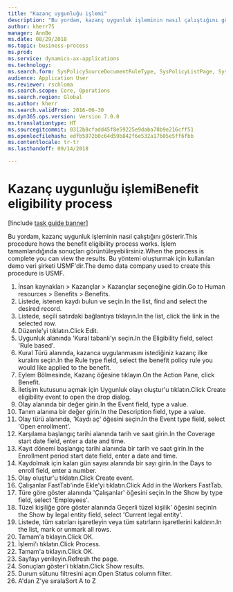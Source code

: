 ```yaml
--- 
title: "Kazanç uygunluğu işlemi"
description: "Bu yordam, kazanç uygunluk işleminin nasıl çalıştığını gösterir."
author: kherr75
manager: AnnBe
ms.date: 08/29/2018
ms.topic: business-process
ms.prod: 
ms.service: dynamics-ax-applications
ms.technology: 
ms.search.form: SysPolicySourceDocumentRuleType, SysPolicyListPage, SysPolicy, HcmBenefitEligibilityPolicy, HcmBenefit
audience: Application User
ms.reviewer: rschloma
ms.search.scope: Core, Operations
ms.search.region: Global
ms.author: kherr
ms.search.validFrom: 2016-06-30
ms.dyn365.ops.version: Version 7.0.0
ms.translationtype: HT
ms.sourcegitcommit: 0312b8cfadd45f8e59225e9daba78b9e216cff51
ms.openlocfilehash: edfb5872b0c64d59b842f6e532a17605e5ff6fbb
ms.contentlocale: tr-tr
ms.lasthandoff: 09/14/2018

---
```

# <a name="benefit-eligibility-process"></a><span data-ttu-id="bb876-103">Kazanç uygunluğu işlemi</span><span class="sxs-lookup"><span data-stu-id="bb876-103">Benefit eligibility process</span></span>

[!include [task guide banner](../../includes/task-guide-banner.md)]

<span data-ttu-id="bb876-104">Bu yordam, kazanç uygunluk işleminin nasıl çalıştığını gösterir.</span><span class="sxs-lookup"><span data-stu-id="bb876-104">This procedure hows the benefit eligibility process works.</span></span> <span data-ttu-id="bb876-105">İşlem tamamlandığında sonuçları görüntüleyebilirsiniz.</span><span class="sxs-lookup"><span data-stu-id="bb876-105">When the process is complete you can view the results.</span></span> <span data-ttu-id="bb876-106">Bu yöntemi oluşturmak için kullanılan demo veri şirketi USMF'dir.</span><span class="sxs-lookup"><span data-stu-id="bb876-106">The demo data company used to create this procedure is USMF.</span></span>

1. <span data-ttu-id="bb876-107">İnsan kaynakları > Kazançlar > Kazançlar seçeneğine gidin.</span><span class="sxs-lookup"><span data-stu-id="bb876-107">Go to Human resources > Benefits > Benefits.</span></span>
2. <span data-ttu-id="bb876-108">Listede, istenen kaydı bulun ve seçin.</span><span class="sxs-lookup"><span data-stu-id="bb876-108">In the list, find and select the desired record.</span></span>
3. <span data-ttu-id="bb876-109">Listede, seçili satırdaki bağlantıya tıklayın.</span><span class="sxs-lookup"><span data-stu-id="bb876-109">In the list, click the link in the selected row.</span></span>
4. <span data-ttu-id="bb876-110">Düzenle'yi tıklatın.</span><span class="sxs-lookup"><span data-stu-id="bb876-110">Click Edit.</span></span>
5. <span data-ttu-id="bb876-111">Uygunluk alanında 'Kural tabanlı'yı seçin.</span><span class="sxs-lookup"><span data-stu-id="bb876-111">In the Eligibility field, select 'Rule based'.</span></span>
6. <span data-ttu-id="bb876-112">Kural Türü alanında, kazanca uygulanmasını istediğiniz kazanç ilke kuralını seçin.</span><span class="sxs-lookup"><span data-stu-id="bb876-112">In the Rule type field, select the benefit policy rule you would like applied to the benefit.</span></span>
7. <span data-ttu-id="bb876-113">Eylem Bölmesinde, Kazanç öğesine tıklayın.</span><span class="sxs-lookup"><span data-stu-id="bb876-113">On the Action Pane, click Benefit.</span></span>
8. <span data-ttu-id="bb876-114">İletişim kutusunu açmak için Uygunluk olayı oluştur'u tıklatın.</span><span class="sxs-lookup"><span data-stu-id="bb876-114">Click Create eligibility event to open the drop dialog.</span></span>
9. <span data-ttu-id="bb876-115">Olay alanında bir değer girin.</span><span class="sxs-lookup"><span data-stu-id="bb876-115">In the Event field, type a value.</span></span>
10. <span data-ttu-id="bb876-116">Tanım alanına bir değer girin.</span><span class="sxs-lookup"><span data-stu-id="bb876-116">In the Description field, type a value.</span></span>
11. <span data-ttu-id="bb876-117">Olay türü alanında, 'Kaydı aç' öğesini seçin.</span><span class="sxs-lookup"><span data-stu-id="bb876-117">In the Event type field, select 'Open enrollment'.</span></span>
12. <span data-ttu-id="bb876-118">Karşılama başlangıç tarihi alanında tarih ve saat girin.</span><span class="sxs-lookup"><span data-stu-id="bb876-118">In the Coverage start date field, enter a date and time.</span></span>
13. <span data-ttu-id="bb876-119">Kayıt dönemi başlangıç tarihi alanında bir tarih ve saat girin.</span><span class="sxs-lookup"><span data-stu-id="bb876-119">In the Enrollment period start date field, enter a date and time.</span></span>
14. <span data-ttu-id="bb876-120">Kaydolmak için kalan gün sayısı alanında bir sayı girin.</span><span class="sxs-lookup"><span data-stu-id="bb876-120">In the Days to enroll field, enter a number.</span></span>
15. <span data-ttu-id="bb876-121">Olay oluştur'u tıklatın.</span><span class="sxs-lookup"><span data-stu-id="bb876-121">Click Create event.</span></span>
16. <span data-ttu-id="bb876-122">Çalışanlar FastTab'inde Ekle'yi tıklatın.</span><span class="sxs-lookup"><span data-stu-id="bb876-122">Click Add in the Workers FastTab.</span></span>
17. <span data-ttu-id="bb876-123">Türe göre göster alanında 'Çalışanlar' öğesini seçin.</span><span class="sxs-lookup"><span data-stu-id="bb876-123">In the Show by type field, select 'Employees'.</span></span>
18. <span data-ttu-id="bb876-124">Tüzel kişiliğe göre göster alanında Geçerli tüzel kişilik' öğesini seçin</span><span class="sxs-lookup"><span data-stu-id="bb876-124">In the Show by legal entity field, select 'Current legal entity'.</span></span>
19. <span data-ttu-id="bb876-125">Listede, tüm satırları işaretleyin veya tüm satırların işaretlerini kaldırın.</span><span class="sxs-lookup"><span data-stu-id="bb876-125">In the list, mark or unmark all rows.</span></span>
20. <span data-ttu-id="bb876-126">Tamam'a tıklayın.</span><span class="sxs-lookup"><span data-stu-id="bb876-126">Click OK.</span></span>
21. <span data-ttu-id="bb876-127">İşlemi'ı tıklatın.</span><span class="sxs-lookup"><span data-stu-id="bb876-127">Click Process.</span></span>
22. <span data-ttu-id="bb876-128">Tamam'a tıklayın.</span><span class="sxs-lookup"><span data-stu-id="bb876-128">Click OK.</span></span>
23. <span data-ttu-id="bb876-129">Sayfayı yenileyin.</span><span class="sxs-lookup"><span data-stu-id="bb876-129">Refresh the page.</span></span>
24. <span data-ttu-id="bb876-130">Sonuçları göster'i tıklatın.</span><span class="sxs-lookup"><span data-stu-id="bb876-130">Click Show results.</span></span>
25. <span data-ttu-id="bb876-131">Durum sütunu filtresini açın.</span><span class="sxs-lookup"><span data-stu-id="bb876-131">Open Status column filter.</span></span>
26. <span data-ttu-id="bb876-132">A'dan Z'ye sırala</span><span class="sxs-lookup"><span data-stu-id="bb876-132">Sort A to Z</span></span>


